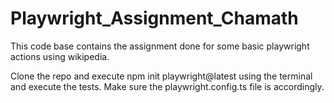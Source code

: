 # Playwright_Assignment_Chamath

This code base contains the assignment done for some basic playwright actions using wikipedia.

Clone the repo and execute npm init playwright@latest using the terminal and execute the tests.
Make sure the playwright.config.ts file is accordingly.
